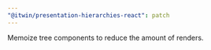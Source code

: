 ```yaml
---
"@itwin/presentation-hierarchies-react": patch
---
```


Memoize tree components to reduce the amount of renders.
